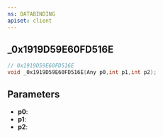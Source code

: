 ```yaml
---
ns: DATABINDING
apiset: client
---
```

## _0x1919D59E60FD516E

```c
// 0x1919D59E60FD516E
void _0x1919D59E60FD516E(Any p0,int p1,int p2);
```


## Parameters
* **p0**:
* **p1**:
* **p2**: